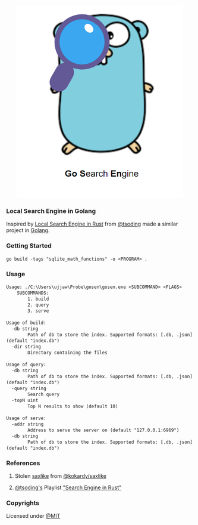 <p align="center">
  <img src="./Logo.png">
</p>

### Local Search Engine in Golang

Inspired by [Local Search Engine in Rust](https://github.com/tsoding/seroost) from [@tsoding](https://github.com/tsoding) made a similar project in [Golang](https://go.dev/).

### Getting Started

```console
go build -tags "sqlite_math_functions" -o <PROGRAM> .
```

### Usage
```console
Usage: ./C:\Users\ujjaw\Probe\gosen\gosen.exe <SUBCOMMAND> <FLAGS>
    SUBCOMMANDS:
        1. build
        2. query
        3. serve

Usage of build:
  -db string
        Path of db to store the index. Supported formats: [.db, .json] (default "index.db")
  -dir string
        Directory containing the files

Usage of query:
  -db string
        Path of db to store the index. Supported formats: [.db, .json] (default "index.db")
  -query string
        Search query
  -topN uint
        Top N results to show (default 10)

Usage of serve:
  -addr string
        Address to serve the server on (default "127.0.0.1:6969")
  -db string
        Path of db to store the index. Supported formats: [.db, .json] (default "index.db")
```

### References

1. Stolen [saxlike](./saxlike/) from [@kokardy/saxlike](https://github.com/kokardy/saxlike/tree/master)

2. [@tsoding's](https://github.com/tsoding) Playlist ["Search Engine in Rust"](https://youtube.com/playlist?list=PLpM-Dvs8t0VZXC-91PpIp-eAt0WF5SKEv&si=M0LhV-bsL8jHrE5t)

### Copyrights

Licensed under [@MIT](./LICENSE)
